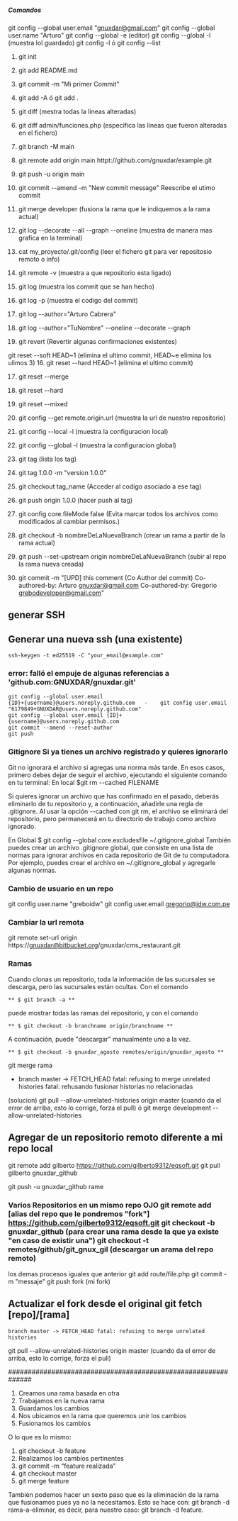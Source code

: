 ##### Comandos
git config --global user.email "gnuxdar@gmail.com"
git config --global user.name "Arturo"
git config --global -e  (editor)
git config --global -l  (muestra lol guardado)
git config -l ó git config --list


1. git init

2. git add README.md

3. git commit -m "Mi primer Commit"

4. git add -A ó git add .

5. git diff    (mestra todas la lineas alteradas)

6. git diff admin/funciones.php    (especifica las lineas que fueron alteradas en el fichero)
   
7. git branch -M main

8. git remote add origin main httpt://github.com/gnuxdar/example.git

9.  git push -u origin main

10. git commit --amend -m "New commit message"  Reescribe el utimo commit

11. git merge developer  (fusiona la rama que le indiquemos a la rama actual)

12. git log --decorate --all --graph --oneline  (muestra de manera mas grafica en la terminal)

13. cat my_proyecto/.git/config   (leer el fichero git para ver repositosio remoto o info)

14. git remote -v   (muestra a que repositorio esta ligado)

15. git log         (muestra los commit que se han hecho)

16. git log -p      (muestra el codigo del commit)

17. git log --author="Arturo Cabrera"

18. git log --author="TuNombre" --oneline --decorate --graph

16.	git revert <ID>		(Revertir algunas confirmaciones existentes)

git reset --soft HEAD~1  (elimina el ultimo commit, HEAD~e elimina los ulimos 3)
16. git reset --hard HEAD~1  (elimina el ultimo commit)

17. git reset --merge

18. git reset --hard

20. git reset --mixed <hash de commit a regresar>

21. git config --get remote.origin.url 	(muestra la url de nuestro repositorio)

22. git config --local -l 				(muestra la configuracion local)

23. git config --global -l 				(muestra la configuracion global)

24. git tag                             (lista los tag)

25. git tag 1.0.0 -m "version 1.0.0"

26. git checkout tag\_name              (Acceder al codigo asociado a ese tag)

27. git push origin 1.0.0               (hacer push al tag)

28. git config core.fileMode false		(Evita marcar todos los archivos como modificados al cambiar permisos.)
    
29. git checkout -b nombreDeLaNuevaBranch	(crear un rama a partir de la rama actual)
    
30. git push --set-upstream origin nombreDeLaNuevaBranch		(subir al repo la rama nueva creada)
    
31. git commit -m "[UPD] this comment 				(Co Author del commit)
Co-authored-by: Arturo <gnuxdar@gmail.com>
Co-authored-by: Gregorio <grebodeveloper@gmail.com>"

## generar SSH

## Generar una nueva ssh (una existente)
	ssh-keygen -t ed25519 -C "your_email@example.com"

### error: falló el empuje de algunas referencias a 'github.com:GNUXDAR/gnuxdar.git'
	git config --global user.email
	{ID}+{username}@users.noreply.github.com   -	git config user.email "6179849+GNUXDAR@users.noreply.github.com"
	git config --global user.email {ID}+{username}@users.noreply.github.com
	git commit --amend --reset-author
	git push

### Gitignore Si ya tienes un archivo registrado y quieres ignorarlo
Git no ignorará el archivo si agregas una norma más tarde. En esos casos, primero debes dejar de seguir el archivo, ejecutando el siguiente comando en tu terminal: En local $git rm --cached FILENAME

Si quieres ignorar un archivo que has confirmado en el pasado, deberás eliminarlo de tu repositorio y, a continuación, añadirle una regla de .gitignore. Al usar la opción --cached con git rm, el archivo se eliminará del repositorio, pero permanecerá en tu directorio de trabajo como archivo ignorado.

En Global $ git config --global core.excludesfile ~/.gitignore_global
También puedes crear un archivo .gitignore global, que consiste en una lista de normas para ignorar archivos en cada repositorio de Git de tu computadora. Por ejemplo, puedes crear el archivo en ~/.gitignore_global y agregarle algunas normas.

### Cambio de usuario en un repo
git config user.name "greboidw"
git config user.email gregorio@idw.com.pe


### Cambiar la url remota
git remote set-url origin https://gnuxdar@bitbucket.org/gnuxdar/cms_restaurant.git

### Ramas
 Cuando clonas un repositorio, toda la información de las sucursales se descarga, pero las sucursales están ocultas. Con el comando

	** $ git branch -a **

puede mostrar todas las ramas del repositorio, y con el comando

	** $ git checkout -b branchname origin/branchname **

 A continuación, puede "descargar" manualmente uno a la vez.

	** $ git checkout -b gnuxdar_agosto remotes/origin/gnuxdar_agosto **


git merge rama

 * branch            master     -> FETCH_HEAD
fatal: refusing to merge unrelated histories
fatal: rehusando fusionar historias no relacionadas

(solucion)
git pull --allow-unrelated-histories origin master  (cuando da el error de arriba, esto lo corrige, forza el pull)
ó
git merge development --allow-unrelated-histories

## Agregar de un repositorio remoto diferente a mi repo local
git remote add gilberto https://github.com/gilberto9312/eqsoft.git
git pull gilberto gnuxdar_github

git push -u gnuxdar_github rame

### Varios Repositorios en un mismo repo OJO git remote add [alias del repo que le pondremos "fork"] https://github.com/gilberto9312/eqsoft.git git checkout -b gnuxdar_github (para crear una rama desde la que ya existe "en caso de existir una") git checkout -t remotes/github/git_gnux_gil (descargar un arama del repo remoto)

los demas procesos iguales que anterior git add route/file.php git commit -m "messaje" git push fork (mi fork)

## Actualizar el fork desde el original git fetch [repo]/[rama]

    branch master -> FETCH_HEAD fatal: refusing to merge unrelated histories

git pull --allow-unrelated-histories origin master (cuando da el error de arriba, esto lo corrige, forza el pull)

##############################################################

1. Creamos una rama basada en otra
2. Trabajamos en la nueva rama
3. Guardamos los cambios
4. Nos ubicamos en la rama que queremos unir los cambios
5. Fusionamos los cambios

O lo que es lo mismo:

1. git checkout -b feature
2. Realizamos los cambios pertinentes
3. git commit -m “feature realizada”
4. git checkout master
5. git merge feature

También podemos hacer un sexto paso que es la eliminación de la rama que fusionamos pues ya no la necesitamos. Esto se hace con: git branch -d rama-a-eliminar, es decir, para nuestro caso: git branch -d feature.

